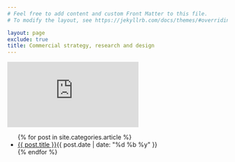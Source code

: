 ```yaml
---
# Feel free to add content and custom Front Matter to this file.
# To modify the layout, see https://jekyllrb.com/docs/themes/#overriding-theme-defaults

layout: page
exclude: true 
title: Commercial strategy, research and design
---
```


<iframe src="https://embeds.beehiiv.com/713db3ef-4447-4b6f-8670-a9fcf96f33dd?slim=true" data-test-id="beehiiv-embed" frameborder="0" scrolling="no" style="margin: 0; border-radius: 0px !important; background-color: transparent;"></iframe>



<ul class="article-list">
{% for post in site.categories.article %}
<li>
<span class="postname"><a href="{{ site.baseurl }}{{ post.url }}" >{{ post.title }}</a></span><span class="timestamp">{{ post.date | date: "%d %b %y" }}</span>
</li>
{% endfor %}
</ul>



